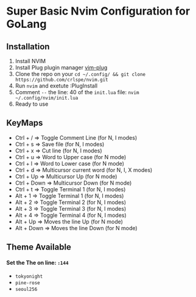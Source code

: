 # Super Basic Nvim Configuration for GoLang
## Installation 
1. Install NVIM
2. Install Plug plugin manager [vim-plug](https://github.com/junegunn/vim-plug)
3. Clone the repo on your `cd ~/.config/ && git clone https://github.com/crlspe/nvim.git`
4. Run `nvim` and exetute :PlugInstall
5. Comment `--` the line: 40 of the `init.lua` file: `nvim ~/.config/nvim/init.lua` 
6. Ready to use


## KeyMaps 
- Ctrl + /     => Toggle Comment Line       (for N, I modes)
- Ctrl + s     => Save file                 (for N, I modes) 
- Ctrl + x     => Cut line                  (for N, I modes)
- Ctrl + u     => Word to Upper case        (for N mode)
- Ctrl + l     => Word to Lower case        (for N mode)
- Ctrl + d     => Multicursor current word  (for N, I, X modes)
- Ctrl + Up    => Multicursor Up            (for N mode)
- Ctrl + Down  => Multicursor Down          (for N mode)
- Ctrl + t     => Toggle Terminal 1         (for N, I modes)       
- Alt + 1      => Toggle Terminal 1         (for N, I modes) 
- Alt + 2      => Toggle Terminal 2         (for N, I modes)
- Alt + 3      => Toggle Terminal 3         (for N, I modes)
- Alt + 4      => Toggle Terminal 4         (for N, I modes)
- Alt + Up     => Moves the line Up         (for N mode)
- Alt + Down   => Moves the line Down       (for N mode)
## Theme Available
#### Set the The on line: `:144`
- `tokyonight`
- `pine-rose`
- `seoul256`

